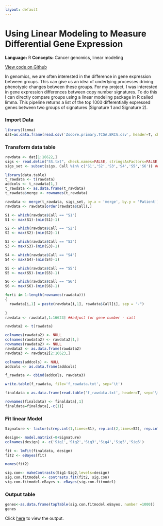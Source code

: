 ```yaml
---
layout: default
---
```

# Using Linear Modeling to Measure Differential Gene Expression

**Language:** R
**Concepts:** Cancer genomics, linear modeling

[View code on Github](https://github.com/sstockard/sstockard.github.io/blob/master/linear/linear.R)

In genomics, we are often interested in the difference in gene expression between groups. This can give us an idea of underlying processes driving phenotypic changes between these groups. For my project, I was interested in gene expression differences between copy number signatures. To do this I can directly compare groups using a linear modeling package in R called limma. This pipeline returns a list of the top 1000 differentially expressed genes between two groups of signatures (Signature 1 and Signature 2).

### Import Data
```r
library(limma)
dat=as.data.frame(read.csv('Zscore.primary.TCGA.BRCA.csv', header=T, check.names = FALSE, stringsAsFactors = FALSE)) 
```
### Transform data table
```r
rawdata <- dat[1:16622,]
sigs <- read.delim("SS.txt", check.names=FALSE, stringsAsFactors=FALSE) ##Samples and group calls in ascending order by sig
sigs_set <- subset(sigs, Call %in% c('S1','S2','S3','S4','S5','S6')) ##Name sigs in order

library(data.table)
t_rawdata <- t(rawdata)
addcols <- t_rawdata[1,]
t_rawdata <- as.data.frame(t_rawdata)
t_rawdata$merge <- rownames(t_rawdata)

rawdata <- merge(t_rawdata, sigs_set, by.x = 'merge', by.y = 'Patient')
rawdata <- rawdata[order(rawdata$Call),]

S1 <- which(rawdata$Call == "S1")
S1 <- max(S1)-(min(S1)-1)

S2 <- which(rawdata$Call == "S2")
S2 <- max(S2)-(min(S2)-1)

S3 <- which(rawdata$Call == "S3")
S3 <- max(S3)-(min(S3)-1)

S4 <- which(rawdata$Call == "S4")
S4 <- max(S4)-(min(S4)-1)

S5 <- which(rawdata$Call == "S5")
S5 <- max(S5)-(min(S5)-1)

S6 <- which(rawdata$Call == "S6")
S6 <- max(S6)-(min(S6)-1)

for(i in 1:length(rownames(rawdata)))
{
  rawdata[i,1] = paste(rawdata[i,1], rawdata$Call[i], sep = "-")
  
}
rawdata <- rawdata[,1:16623] ##adjust for gene number - call

rawdata2 <- t(rawdata)

colnames(rawdata2) <- NULL
colnames(rawdata2) <- rawdata2[1,]
rownames(rawdata2) <- NULL
rawdata2 <- as.data.frame(rawdata2)
rawdata3 <- rawdata2[2:16623,]

colnames(addcols) <- NULL
addcols <- as.data.frame(addcols)

f_rawdata <- cbind(addcols, rawdata3)

write.table(f_rawdata, file='f_rawdata.txt', sep='\t')

finaldata = as.data.frame(read.table('f_rawdata.txt', header=T, sep='\t', stringsAsFactors = FALSE, row.names = 1)) 

rownames(finaldata) <- finaldata[,1]
finaldata=finaldata[,-c(1)]
```

### Fit linear Model
```r
Signature <- factor(c(rep.int(1,times=S1), rep.int(2,times=S2), rep.int(3,times=S3),rep.int(4,times=S4),rep.int(5,times=S5),rep.int(6,times=S6)))

design<- model.matrix(~0+Signature)
colnames(design) <- c('Sig1','Sig2','Sig3','Sig4','Sig5','Sig6')

fit <- lmFit(finaldata, design)
fit2 <- eBayes(fit)

names(fit2)

sig.con<- makeContrasts(Sig1-Sig2,levels=design)
sig.con.fitmodel <- contrasts.fit(fit2, sig.con)
sig.con.fitmodel.eBayes <- eBayes(sig.con.fitmodel)
```

### Output table

```r
genes<-as.data.frame(topTable(sig.con.fitmodel.eBayes, number =1000))
genes
```
Click [here](./linear/sig_1_2_top100.txt) to view the output.

